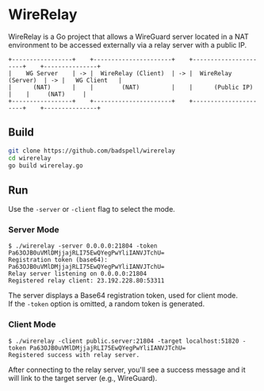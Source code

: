 # WireRelay

WireRelay is a Go project that allows a WireGuard server located in a NAT environment to be accessed externally via a relay server with a public IP.  

```
+-----------------+    +----------------------+    +----------------------+    +---------------+
|    WG Server    | -> |  WireRelay (Client)  | -> |  WireRelay (Server)  | -> |   WG Client   |
|      (NAT)      |    |        (NAT)         |    |      (Public IP)     |    |     (NAT)     |
+-----------------+    +----------------------+    +----------------------+    +---------------+
```

## Build

```bash
git clone https://github.com/badspell/wirerelay
cd wirerelay
go build wirerelay.go
``` 
    

## Run
Use the `-server` or `-client` flag to select the mode.


### Server Mode
```
$ ./wirerelay -server 0.0.0.0:21804 -token Pa63OJB0uVMlDMjjajRLI75EwQYegPwYliIANVJTchU=
Registration token (base64): Pa63OJB0uVMlDMjjajRLI75EwQYegPwYliIANVJTchU=
Relay server listening on 0.0.0.0:21804
Registered relay client: 23.192.228.80:53311
```
The server displays a Base64 registration token, used for client mode.  
If the `-token` option is omitted, a random token is generated.


### Client Mode
```
$ ./wirerelay -client public.server:21804 -target localhost:51820 -token Pa63OJB0uVMlDMjjajRLI75EwQYegPwYliIANVJTchU=
Registered success with relay server.
```
After connecting to the relay server, you'll see a success message and it will link to the target server (e.g., WireGuard).
